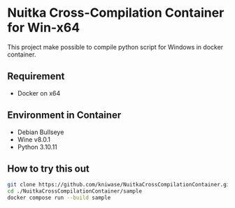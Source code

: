 # Nuitka Cross-Compilation Container for Win-x64

This project make possible to compile python script for Windows in docker container.

## Requirement

- Docker on x64

## Environment in Container

- Debian Bullseye
- Wine v8.0.1
- Python 3.10.11

## How to try this out

```bash
git clone https://github.com/kniwase/NuitkaCrossCompilationContainer.git
cd ./NuitkaCrossCompilationContainer/sample
docker compose run --build sample
```
